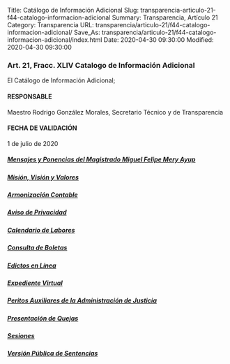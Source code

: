 Title: Catálogo de Información Adicional
Slug: transparencia-articulo-21-f44-catalogo-informacion-adicional
Summary: Transparencia, Artículo 21
Category: Transparencia
URL: transparencia/articulo-21/f44-catalogo-informacion-adicional/
Save_As: transparencia/articulo-21/f44-catalogo-informacion-adicional/index.html
Date: 2020-04-30 09:30:00
Modified: 2020-04-30 09:30:00


### 

### Art. 21, Fracc. XLIV Catalogo de Información Adicional

El Catálogo de Información Adicional;

#### RESPONSABLE

Maestro Rodrigo González Morales, Secretario Técnico y de Transparencia

#### FECHA DE VALIDACIÓN

1 de julio de 2020

##### [Mensajes y Ponencias del Magistrado Miguel Felipe Mery Ayup](https://www.pjecz.gob.mx/conocenos/quienes-somos/bienvenida/)

##### [Misión, Visión y Valores](https://www.pjecz.gob.mx/conocenos/quienes-somos/mision-vision-y-valores/)

##### [Armonización Contable](https://www.pjecz.gob.mx/armonizacion-contable/)

##### [Aviso de Privacidad](https://www.pjecz.gob.mx/aviso-de-privacidad/)

##### [Calendario de Labores](https://www.pjecz.gob.mx/transparencia/articulo-27/f11-calendario-dias-inhabiles/)

##### [Consulta de Boletas](https://www.pjecz.gob.mx/consultas/boletas/)

##### [Edictos en Lí­nea](https://www.pjecz.gob.mx/consultas/edictos/)

##### [Expediente Virtual](https://www.pjecz.gob.mx/consultas/expediente-virtual/)

##### [Peritos Auxiliares de la Administración de Justicia](https://www.pjecz.gob.mx/transparencia/articulo-27/f20-lista-peritos/)

##### [Presentación de Quejas](https://www.pjecz.gob.mx/conocenos/estructura/consejo-de-la-judicatura/presentacion-de-quejas/)

##### [Sesiones](https://www.pjecz.gob.mx/sesiones/)

##### [Versión Pública de Sentencias](https://www.pjecz.gob.mx/consultas/sentencias/)


